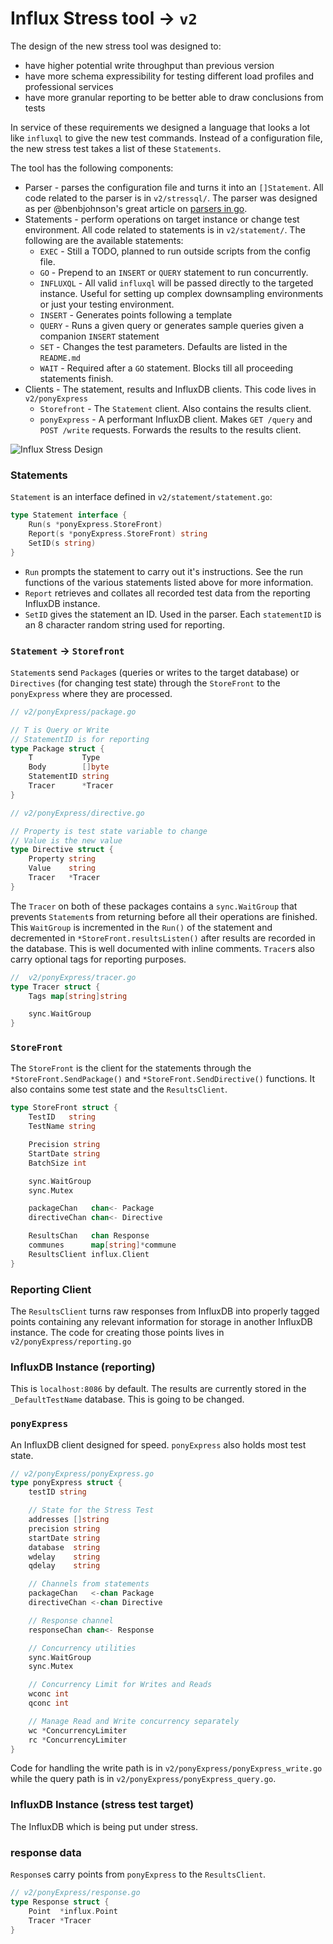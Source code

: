 # Influx Stress tool -> `v2`

The design of the new stress tool was designed to:
* have higher potential write throughput than previous version
* have more schema expressibility for testing different load profiles and professional services
* have more granular reporting to be better able to draw conclusions from tests 

In service of these requirements we designed a language that looks a lot like `influxql` to give the new test commands.  Instead of a configuration file, the new stress test takes a list of these `Statements`.  

The tool has the following components:
* Parser - parses the configuration file and turns it into an `[]Statement`. All code related to the parser is in `v2/stressql/`. The parser was designed as per @benbjohnson's great article on [parsers in go](https://blog.gopheracademy.com/advent-2014/parsers-lexers/).
* Statements - perform operations on target instance or change test environment. All code related to statements is in `v2/statement/`. The following are the available statements:
  - `EXEC` - Still a TODO, planned to run outside scripts from the config file.
  - `GO` - Prepend to an `INSERT` or `QUERY` statement to run concurrently.
  - `INFLUXQL` - All valid `influxql` will be passed directly to the targeted instance. Useful for setting up complex downsampling environments or just your testing environment.
  - `INSERT` - Generates points following a template
  - `QUERY` - Runs a given query or generates sample queries given a companion `INSERT` statement
  - `SET` - Changes the test parameters. Defaults are listed in the `README.md`
  - `WAIT` - Required after a `GO` statement. Blocks till all proceeding statements finish.
* Clients - The statement, results and InfluxDB clients. This code lives in `v2/ponyExpress`
  - `Storefront` - The `Statement` client. Also contains the results client.
  - `ponyExpress` - A performant InfluxDB client. Makes `GET /query` and `POST /write` requests. Forwards the results to the results client.
  
![Influx Stress Design](./influx_stress_v2.png)

### Statements

`Statement` is an interface defined in `v2/statement/statement.go`:
```go
type Statement interface {
	Run(s *ponyExpress.StoreFront)
	Report(s *ponyExpress.StoreFront) string
	SetID(s string)
}
```
* `Run` prompts the statement to carry out it's instructions. See the run functions of the various statements listed above for more information. 
* `Report` retrieves and collates all recorded test data from the reporting InfluxDB instance.
* `SetID` gives the statement an ID. Used in the parser. Each `statementID` is an 8 character random string used for reporting.

### `Statement` -> `Storefront`

`Statement`s send `Package`s (queries or writes to the target database) or `Directives` (for changing test state) through the `StoreFront` to the `ponyExpress` where they are processed.
```go
// v2/ponyExpress/package.go

// T is Query or Write
// StatementID is for reporting
type Package struct {
	T           Type
	Body        []byte
	StatementID string
	Tracer      *Tracer
}

// v2/ponyExpress/directive.go

// Property is test state variable to change
// Value is the new value
type Directive struct {
	Property string
	Value    string
	Tracer   *Tracer
}
```

The `Tracer` on both of these packages contains a `sync.WaitGroup` that prevents `Statement`s from returning before all their operations are finished. This `WaitGroup` is incremented in the `Run()` of the statement and decremented in `*StoreFront.resultsListen()` after results are recorded in the database. This is well documented with inline comments. `Tracer`s also carry optional tags for reporting purposes.

```go
//  v2/ponyExpress/tracer.go
type Tracer struct {
	Tags map[string]string

	sync.WaitGroup
}
```

### `StoreFront`

The `StoreFront` is the client for the statements through the `*StoreFront.SendPackage()` and `*StoreFront.SendDirective()` functions. It also contains some test state and the `ResultsClient`. 

```go
type StoreFront struct {
	TestID   string
	TestName string

	Precision string
	StartDate string
	BatchSize int

	sync.WaitGroup
	sync.Mutex

	packageChan   chan<- Package
	directiveChan chan<- Directive

	ResultsChan   chan Response
	communes      map[string]*commune
	ResultsClient influx.Client
}
```

### Reporting Client

The `ResultsClient` turns raw responses from InfluxDB into properly tagged points containing any relevant information for storage in another InfluxDB instance. The code for creating those points lives in `v2/ponyExpress/reporting.go`

### InfluxDB Instance (reporting)

This is `localhost:8086` by default. The results are currently stored in the `_DefaultTestName` database. This is going to be changed.

### `ponyExpress`

An InfluxDB client designed for speed. `ponyExpress` also holds most test state. 

```go
// v2/ponyExpress/ponyExpress.go
type ponyExpress struct {
	testID string

	// State for the Stress Test
	addresses []string
	precision string
	startDate string
	database  string
	wdelay    string
	qdelay    string

	// Channels from statements
	packageChan   <-chan Package
	directiveChan <-chan Directive

	// Response channel
	responseChan chan<- Response

	// Concurrency utilities
	sync.WaitGroup
	sync.Mutex

	// Concurrency Limit for Writes and Reads
	wconc int
	qconc int

	// Manage Read and Write concurrency separately
	wc *ConcurrencyLimiter
	rc *ConcurrencyLimiter
}
```
Code for handling the write path is in `v2/ponyExpress/ponyExpress_write.go` while the query path is in `v2/ponyExpress/ponyExpress_query.go`.

### InfluxDB Instance (stress test target)

The InfluxDB which is being put under stress.

### response data

`Response`s carry points from `ponyExpress` to the `ResultsClient`.

```go
// v2/ponyExpress/response.go
type Response struct {
	Point  *influx.Point
	Tracer *Tracer
}
```

